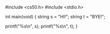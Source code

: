 #include <cs50.h>
#include <stdio.h>

int main(void)
{
  string s = "HI!";
  string t = "BYE!";

  printf("%s\n", s);
  printf("%s\n", t);
}
